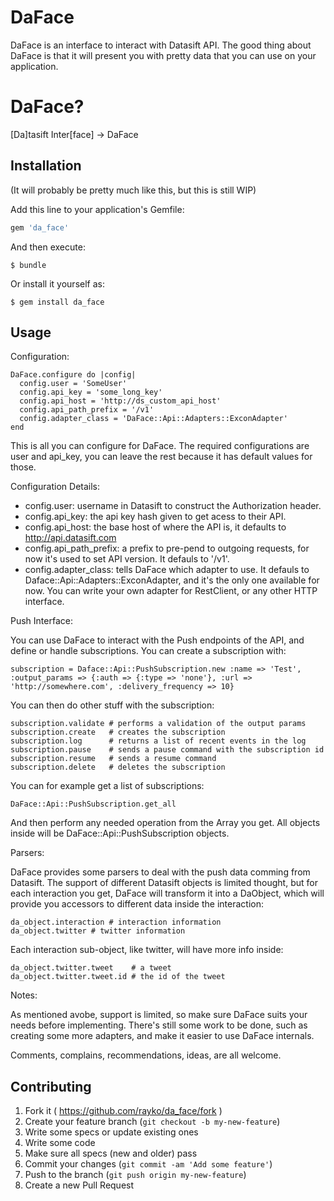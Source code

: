 # DaFace

DaFace is an interface to interact with Datasift API. The good thing about DaFace is that it will present you with pretty data that you can use on your application.

# DaFace?

[Da]tasift Inter[face] -> DaFace

## Installation

(It will probably be pretty much like this, but this is still WIP)

Add this line to your application's Gemfile:

```ruby
gem 'da_face'
```

And then execute:

    $ bundle

Or install it yourself as:

    $ gem install da_face

## Usage

Configuration:

    DaFace.configure do |config|
      config.user = 'SomeUser'
      config.api_key = 'some_long_key'
      config.api_host = 'http://ds_custom_api_host'
      config.api_path_prefix = '/v1'
      config.adapter_class = 'DaFace::Api::Adapters::ExconAdapter'
    end

This is all you can configure for DaFace. The required configurations are user and api_key, you can leave the rest because it has default values for those.

Configuration Details:

- config.user: username in Datasift to construct the Authorization header.
- config.api_key: the api key hash given to get acess to their API.
- config.api_host: the base host of where the API is, it defaults to http://api.datasift.com
- config.api_path_prefix: a prefix to pre-pend to outgoing requests, for now it's used to set API version. It defauls to '/v1'.
- config.adapter_class: tells DaFace which adapter to use. It defauls to Daface::Api::Adapters::ExconAdapter, and it's the only one available for now. You can write your own adapter for RestClient, or any other HTTP interface.


Push Interface:

You can use DaFace to interact with the Push endpoints of the API, and define or handle subscriptions.
You can create a subscription with:

    subscription = Daface::Api::PushSubscription.new :name => 'Test', :output_params => {:auth => {:type => 'none'}, :url => 'http://somewhere.com', :delivery_frequency => 10}

You can then do other stuff with the subscription:

    subscription.validate # performs a validation of the output params
    subscription.create   # creates the subscription
    subscription.log      # returns a list of recent events in the log
    subscription.pause    # sends a pause command with the subscription id
    subscription.resume   # sends a resume command
    subscription.delete   # deletes the subscription


You can for example get a list of subscriptions:

    DaFace::Api::PushSubscription.get_all

And then perform any needed operation from the Array you get. All objects inside will be DaFace::Api::PushSubscription objects.

Parsers:

DaFace provides some parsers to deal with the push data comming from Datasift. The support of different Datasift objects is limited thought, but for each interaction you get, DaFace will transform it into a DaObject, which will provide you accessors to different data inside the interaction:

    da_object.interaction # interaction information
    da_object.twitter # twitter information

Each interaction sub-object, like twitter, will have more info inside:

    da_object.twitter.tweet    # a tweet
    da_object.twitter.tweet.id # the id of the tweet


Notes:

As mentioned avobe, support is limited, so make sure DaFace suits your needs before implementing. There's still some work to be done, such as creating some more adapters, and make it easier to use DaFace internals.

Comments, complains, recommendations, ideas, are all welcome.

## Contributing

1. Fork it ( https://github.com/rayko/da_face/fork )
2. Create your feature branch (`git checkout -b my-new-feature`)
3. Write some specs or update existing ones
4. Write some code
5. Make sure all specs (new and older) pass
6. Commit your changes (`git commit -am 'Add some feature'`)
7. Push to the branch (`git push origin my-new-feature`)
8. Create a new Pull Request
